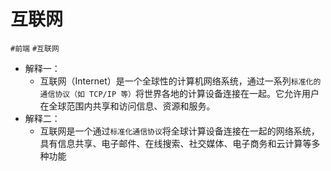 
# 互联网


`#前端` `#互联网`  

- 解释一：
	- 互联网（Internet）是一个全球性的计算机网络系统，通过一系列`标准化的通信协议（如 TCP/IP 等）`将世界各地的计算设备连接在一起。它允许用户在全球范围内共享和访问信息、资源和服务。
- 解释二：
	- 互联网是一个通过`标准化通信协议`将全球计算设备连接在一起的网络系统，具有信息共享、电子邮件、在线搜索、社交媒体、电子商务和云计算等多种功能
